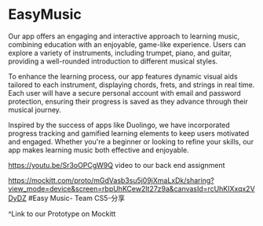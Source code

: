 # EasyMusic
Our app offers an engaging and interactive approach to learning music, combining education with an enjoyable, game-like experience. Users can explore a variety of instruments, including trumpet, piano, and guitar, providing a well-rounded introduction to different musical styles.

To enhance the learning process, our app features dynamic visual aids tailored to each instrument, displaying chords, frets, and strings in real time. Each user will have a secure personal account with email and password protection, ensuring their progress is saved as they advance through their musical journey.

Inspired by the success of apps like Duolingo, we have incorporated progress tracking and gamified learning elements to keep users motivated and engaged. Whether you're a beginner or looking to refine your skills, our app makes learning music both effective and enjoyable.

https://youtu.be/Sr3oOPCgW9Q video to our back end assignment


https://mockitt.com/proto/mGdVasb3su5j09jXmaLxDk/sharing?view_mode=device&screen=rbpUhKCew2lt27z9a&canvasId=rcUhKIXxqx2VDyDZ #Easy Music- Team CS5-分享 

^Link to our Prototype on Mockitt
